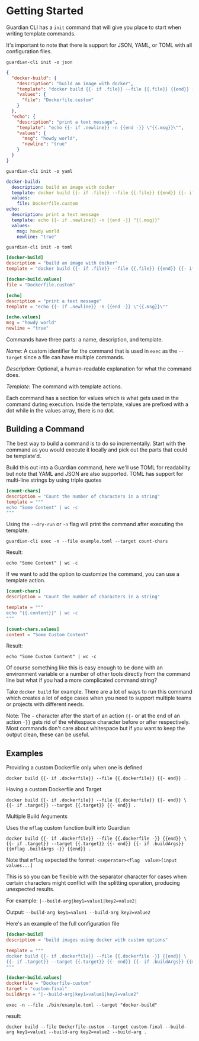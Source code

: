 # Getting Started

Guardian CLI has a `init` command that will give you place to start when writing template commands.

It's important to note that there is support for JSON, YAML, or TOML with all configuration files.

`guardian-cli init -o json`

```json
{
  "docker-build": {
    "description": "build an image with docker",
    "template": "docker build {{- if .file}} --file {{.file}} {{end}} {{- if .context}} {{.context}} {{else}} . {{- end}}",
    "values": {
      "file": "Dockerfile.custom"
    }
  },
  "echo": {
    "description": "print a text message",
    "template": "echo {{- if .newline}} -n {{end -}} \"{{.msg}}\"",
    "values": {
      "msg": "howdy world",
      "newline": "true"
    }
  }
}
```

`guardian-cli init -o yaml`

```yaml
docker-build:
  description: build an image with docker
  template: docker build {{- if .file}} --file {{.file}} {{end}} {{- if .context}} {{.context}} {{else}} . {{- end}}
  values:
    file: Dockerfile.custom
echo:
  description: print a text message
  template: echo {{- if .newline}} -n {{end -}} "{{.msg}}"
  values:
    msg: howdy world
    newline: "true"
```

`guardian-cli init -o toml`

```toml
[docker-build]
description = "build an image with docker"
template = "docker build {{- if .file}} --file {{.file}} {{end}} {{- if .context}} {{.context}} {{else}} . {{- end}}"

[docker-build.values]
file = "Dockerfile.custom"

[echo]
description = "print a text message"
template = "echo {{- if .newline}} -n {{end -}} \"{{.msg}}\""

[echo.values]
msg = "howdy world"
newline = "true"
```

Commands have three parts: a name, description, and template.

_Name_: A custom identifier for the command that is used in `exec` as the `--target` since a file can have multiple 
commands.

_Description_: Optional, a human-readable explanation for what the command does.

_Template_: The command with template actions.

Each command has a section for values which is what gets used in the command during execution.
Inside the template, values are prefixed with a dot while in the values array, there is no dot.

## Building a Command

The best way to build a command is to do so incrementally.
Start with the command as you would execute it locally and pick out the parts that could be template'd.

Build this out into a Guardian command, here we'll use TOML for readability 
but note that YAML and JSON are also supported.
TOML has support for multi-line strings by using triple quotes

```toml
[count-chars]
description = "Count the number of characters in a string"
template = """
echo "Some Content" | wc -c
"""
```
Using the `--dry-run` or `-n` flag will print the command after executing the template.

```shell
guardian-cli exec -n --file example.toml --target count-chars
```

Result:

```shell
echo "Some Content" | wc -c
```

If we want to add the option to customize the command, you can use a template action.

```toml
[count-chars]
description = "Count the number of characters in a string"

template = """
echo "{{.content}}" | wc -c
"""

[count-chars.values]
content = "Some Custom Content"
```

Result:

```shell
echo "Some Custom Content" | wc -c
```

Of course something like this is easy enough to be done with an environment variable or a number of other tools 
directly from the command line but what if you had a more complicated command string?

Take `docker build` for example.
There are a lot of ways to run this command which creates a lot of edge cases when you need to support multiple teams 
or projects with different needs.

Note: The `-` character after the start of an action `{{-` or at the end of an action `-}}` gets rid of the whitespace
character before or after respectively.
Most commands don't care about whitespace but if you want to keep the output clean, these can be useful.

## Examples

Providing a custom Dockerfile only when one is defined

```
docker build {{- if .dockerfile}} --file {{.dockerfile}} {{- end}} .
```

Having a custom Dockerfile and Target

```
docker build {{- if .dockerfile}} --file {{.dockerfile}} {{- end}} \
{{- if .target}} --target {{.target}} {{- end}} .
```

Multiple Build Arguments

Uses the `mflag` custom function built into Guardian

```
docker build {{- if .dockerfile}} --file {{.dockerfile -}} {{end}} \
{{- if .target}} --target {{.target}} {{- end}} {{- if .buildArgs}} {{mflag .buildArgs -}} {{end}} .
```

Note that `mflag` expected the format: `<seperator><flag  value>[input values...]`

This is so you can be flexible with the separator character for cases when certain characters might conflict with the
splitting operation, producing unexpected results.

For example: `|--build-arg|key1=value1|key2=value2|`

Output: `--build-arg key1=value1 --build-arg key2=value2`

Here's an example of the full configuration file

```toml
[docker-build]
description = "build images using docker with custom options"

template = """
docker build {{- if .dockerfile}} --file {{.dockerfile -}} {{end}} \
{{- if .target}} --target {{.target}} {{- end}} {{- if .buildArgs}} {{mflag .buildArgs -}} {{end}} .
"""

[docker-build.values]
dockerfile = "Dockerfile-custom"
target = "custom-final"
buildArgs = "|--build-arg|key1=value1|key2=value2"
```

```shell
exec -n --file ./bin/example.toml --target "docker-build"
```

result:

```shell
docker build --file Dockerfile-custom --target custom-final --build-arg key1=value1 --build-arg key2=value2 --build-arg .
```
